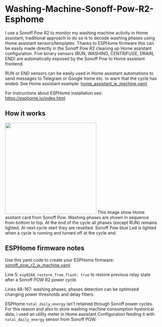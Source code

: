 # Washing-Machine-Sonoff-Pow-R2-Esphome

I use a Sonoff Pow R2 to monitor my washing machine activity in Home assistant; traditional approach to do so is to decode washing phases using Home assistant sensors/templates. Thanks to ESPHome firmware this can be easily made directly in the Sonoff Pow R2 cleaning up Home assistant configuration.
Five binary sensors (RUN, WASHING, CENTRIFUGE, DRAIN, END) are automatically exposed by the Sonoff Pow to Home assistant frontend.

RUN or END sensors can be easily used in Home assistant automations to send messages to Telegram or Google home etc. to  warn that the cycle has ended. See Home assistant example: [home_assistant_w_machine.yaml](https://github.com/Gio-dot/Washing-Machine-Sonoff-Pow-R2-Esphome/blob/master/home_assistant_w_machine.yaml)

For instructions about ESPHome installation see: https://esphome.io/index.html

## How it works

<img src="https://github.com/Gio-dot/Washing-Machine-Sonoff-Pow-R2-Esphome/blob/master/img/end.jpg" width="300">
This image show Home assitant card from Sonoff Pow. Washing phases are shown in sequence from bottom to top. At the end of the cycle all phases (except RUN) remains lighted. At next cycle start they are resetted.
Sonoff Pow blue Led is lighted when a cycle is running and turned off at the cycle end.

## ESPHome firmware notes

Use this yaml code to create your ESPHome firmware: [sonoff_pow_r2_w_machine.yaml](https://github.com/Gio-dot/Washing-Machine-Sonoff-Pow-R2-Esphome/blob/master/sonoff_pow_r2_w_machine.yaml)

Line 5: `esp8266_restore_from_flash: true` to restore previous relay state after a Sonoff POW R2 power cycle.

Lines 48-167: washing phases; phases detection can be optimized changing power thresholds and delay filters. 

ESPHome `total_daily_energy` isn't retained through Sonoff power cycles. For this reason and also to store washing machine consumption hystorical data, i used an utility meter in Home assistant Configuration feeding it with `total_daily_energy` sensor from Sonoff POW.


